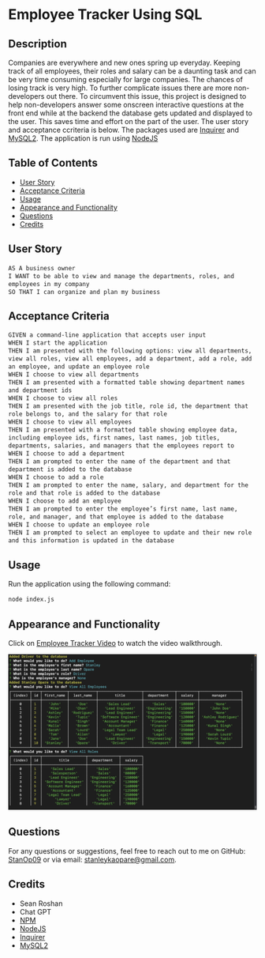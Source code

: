   # Employee Tracker Using SQL

  ## Description
  Companies are everywhere and new ones spring up everyday. Keeping track of all employees, their roles and salary can be a daunting task and can be very time consuming especially for large companies. The chances of losing track is very high. To further complicate issues there are more non-developers out there. To circumvent this issue, this project is designed to help non-developers answer some onscreen interactive questions at the front end while at the backend the database gets updated and displayed to the user. This saves time and effort on the part of the user. The user story and acceptance ccriteria is below. The packages used are [Inquirer](https://www.npmjs.com/package/inquirer) and [MySQL2](https://dev.mysql.com/doc/). The application is run using [NodeJS](https://nodejs.org/en)
  
  ## Table of Contents
  - [User Story](#UserStory)
  - [Acceptance Criteria](#AcceptanceCriteria)
  - [Usage](#Usage)
  - [Appearance and Functionality](#Appearance&Functionality)
  - [Questions](#questions)
  - [Credits](#Credits)
  
  ## User Story
  ```
  AS A business owner
  I WANT to be able to view and manage the departments, roles, and employees in my company
  SO THAT I can organize and plan my business
  ```

  ## Acceptance Criteria
  ```
  GIVEN a command-line application that accepts user input
  WHEN I start the application
  THEN I am presented with the following options: view all departments, view all roles, view all employees, add a department, add a role, add an employee, and update an employee role
  WHEN I choose to view all departments
  THEN I am presented with a formatted table showing department names and department ids
  WHEN I choose to view all roles
  THEN I am presented with the job title, role id, the department that role belongs to, and the salary for that role
  WHEN I choose to view all employees
  THEN I am presented with a formatted table showing employee data, including employee ids, first names, last names, job titles, departments, salaries, and managers that the employees report to
  WHEN I choose to add a department
  THEN I am prompted to enter the name of the department and that department is added to the database
  WHEN I choose to add a role
  THEN I am prompted to enter the name, salary, and department for the role and that role is added to the database
  WHEN I choose to add an employee
  THEN I am prompted to enter the employee’s first name, last name, role, and manager, and that employee is added to the database
  WHEN I choose to update an employee role
  THEN I am prompted to select an employee to update and their new role and this information is updated in the database 
  ```

  ## Usage
  Run the application using the following command:
  ```sh
  node index.js
  ```

  ## Appearance and Functionality 
  Click on [Employee Tracker Video](https://watch.screencastify.com/v/swZMhFYMoe8u69WMOeNP) to watch the video walkthrough.

  ![Employee_Tracker_image](Employee_Tracker.jpeg)

  ## Questions
  For any questions or suggestions, feel free to reach out to me on GitHub: [StanOp09](https://github.com/StanOp09) or via email: stanleykaopare@gmail.com.

  ## Credits
  - Sean Roshan
  - Chat GPT
  - [NPM](https://www.npmjs.com/)
  - [NodeJS](https://nodejs.org/en)
  - [Inquirer](https://www.npmjs.com/package/inquirer)
  - [MySQL2](https://dev.mysql.com/doc/)